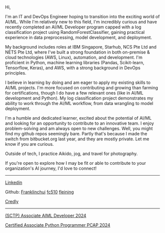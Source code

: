 
Hi,

I'm an IT and DevOps Engineer hoping to transition into the exciting world of AI/ML. While I'm relatively new to this field, I'm incredibly curious and have recently completed an AI/ML Developer program capped with a log classification project using RandomForestClassifier, gaining practical experience in data preprocessing, model development, and deployment.

My background includes roles at IBM Singapore, Starhub, NCS Pte Ltd and NETS Pte Ltd, where I've built a strong foundation in both on-premise & cloud technologies (AWS, Linux), automation, and development. I'm proficient in Python, machine learning libraries (Pandas, Scikit-learn, Tensorflow, Keras), and AWS, with a strong background in DevOps principles.

I believe in learning by doing and am eager to apply my existing skills to AI/ML projects. I'm more focused on contributing and growing than farming for certifications, though I do have a few relevant ones (like in AI/ML development and Python). My log classification project demonstrates my ability to work through the AI/ML workflow, from data wrangling to model deployment.

I'm a humble and dedicated learner, excited about the potential of AI/ML and looking for an opportunity to contribute to an innovative team. I enjoy problem-solving and am always open to new challenges. Well, you might find my github repos seemingly bare. Partly that's because I made the switch from bitbucket.org last year, and they are mostly private. Let me know if you are curious. 

Outside of tech, I practice Aikido, jog, and travel for photography.

If you're open to explore how I may be fit or able to contribute to your organization's AI journey, I'd love to connect!

---

[Linkedin](https://www.linkedin.com/franklinchui)

Github: [Franklinchui](https://github.com/franklinchui) [fc510](https://github.com/fc510) [fleining](https://github.com/fleining)

[Credly](https://www.credly.com/users/franklin-chui)

---

[(SCTP) Associate AIML Developer 2024](https://franklinchui.github.io/sctp_aiml_dev/sctp_aiml_dev)

[Certified Associate Python Programmer PCAP 2024](https://verify.openedg.org/?id=mvNr.kKK1.ifq6)
